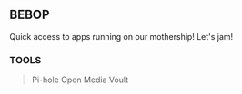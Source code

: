 ## BEBOP

Quick access to apps running on our mothership! Let's jam!

### TOOLS

> Pi-hole
> Open Media Voult